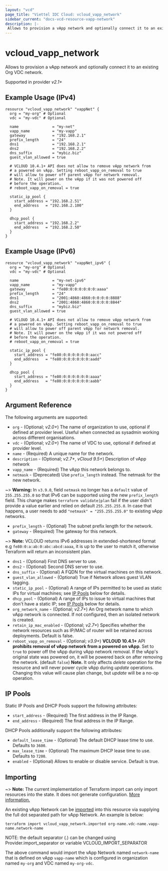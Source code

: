```yaml
---
layout: "vcd"
page_title: "Viettel IDC Cloud: vcloud_vapp_network"
sidebar_current: "docs-vcd-resource-vapp-network"
description: |-
 Allows to provision a vApp network and optionally connect it to an existing Org VDC network.
---
```


# vcloud\_vapp\_network

 Allows to provision a vApp network and optionally connect it to an existing Org VDC network.

Supported in provider *v2.1+*

## Example Usage (IPv4)

```hcl
resource "vcloud_vapp_network" "vappNet" {
  org = "my-org" # Optional
  vdc = "my-vdc" # Optional

  name               = "my-net"
  vapp_name          = "my-vapp"
  gateway            = "192.168.2.1"
  prefix_length      = "24"
  dns1               = "192.168.2.1"
  dns2               = "192.168.2.2"
  dns_suffix         = "mybiz.biz"
  guest_vlan_allowed = true

  # VCLOUD 10.4.1+ API does not allow to remove vApp network from
  # a powered on vApp. Setting reboot_vapp_on_removal to true
  # will allow to power off parent vApp for network removal.
  # Note. It will power on the vApp if it was not powered off 
  # before the operation.
  # reboot_vapp_on_removal = true

  static_ip_pool {
    start_address = "192.168.2.51"
    end_address   = "192.168.2.100"
  }

  dhcp_pool {
    start_address = "192.168.2.2"
    end_address   = "192.168.2.50"
  }
}
```

## Example Usage (IPv6)

```hcl
resource "vcloud_vapp_network" "vappNet_ipv6" {
  org = "my-org" # Optional
  vdc = "my-vdc" # Optional

  name               = "my-net-ipv6"
  vapp_name          = "my-vapp"
  gateway            = "fe80:0:0:0:0:0:0:aaaa"
  prefix_length      = "24"
  dns1               = "2001:4860:4860:0:0:0:0:8888"
  dns2               = "2001:4860:4860:0:0:0:0:8844"
  dns_suffix         = "mybiz.biz"
  guest_vlan_allowed = true

  # VCLOUD 10.4.1+ API does not allow to remove vApp network from
  # a powered on vApp. Setting reboot_vapp_on_removal to true
  # will allow to power off parent vApp for network removal.
  # Note. It will power on the vApp if it was not powered off 
  # before the operation.
  # reboot_vapp_on_removal = true

  static_ip_pool {
    start_address = "fe80:0:0:0:0:0:0:aacc"
    end_address   = "fe80:0:0:0:0:0:0:aadd"
  }

  dhcp_pool {
    start_address = "fe80:0:0:0:0:0:0:aaaa"
    end_address   = "fe80:0:0:0:0:0:0:aabb"
  }
}
```

## Argument Reference

The following arguments are supported:

* `org` - (Optional; *v2.0+*) The name of organization to use, optional if defined at provider level. Useful when 
  connected as sysadmin working across different organisations.
* `vdc` - (Optional; *v2.0+*) The name of VDC to use, optional if defined at provider level.
* `name` - (Required) A unique name for the network.
* `description` - (Optional; *v2.7+*, *vCloud 9.5+*) Description of vApp network
* `vapp_name` - (Required) The vApp this network belongs to.
* `netmask` - (Deprecated) Use `prefix_length` instead. The netmask for the new network.

~> **Warning:** In `v3.9.0`, field `netmask` no longer has a `default` value of  `255.255.255.0` so that IPv6 can be supported using the new `prefix_length` field. 
This change makes `terraform validate|plan` fail if the user didn't provide a value earlier and relied on default `255.255.255.0`.
In case that happens, a user needs to add `"netmask" = "255.255.255.0"` to existing vApp networks.
* `prefix_length` - (Optional) The subnet prefix length for the network.
* `gateway` - (Required) The gateway for this network.

~> **Note:** VCLOUD returns IPv6 addresses in extended-shortened format e.g `fe80:0:a:ab:0:abc:abcd:aaaa`, it is up to the user
to match it, otherwise Terraform will return an inconsistent plan.
* `dns1` - (Optional) First DNS server to use.
* `dns2` - (Optional) Second DNS server to use.
* `dns_suffix` - (Optional) A FQDN for the virtual machines on this network.
* `guest_vlan_allowed` - (Optional) True if Network allows guest VLAN tagging.
* `static_ip_pool` - (Optional) A range of IPs permitted to be used as static IPs for virtual machines; see [IP Pools](#ip-pools) below for details.
* `dhcp_pool` - (Optional) A range of IPs to issue to virtual machines that don't have a static IP; see [IP Pools](#ip-pools) below for details.
* `org_network_name` - (Optional; *v2.7+*) An Org network name to which vApp network is connected. If not configured, then an isolated network is created.
* `retain_ip_mac_enabled` - (Optional; *v2.7+*) Specifies whether the network resources such as IP/MAC of router will be retained across deployments. Default is false.
* `reboot_vapp_on_removal` - (Optional; *v3.9+*) **VCLOUD 10.4.1+** API **prohibits removal of vApp
  network from a powered on vApp**. Set to `true` to power off the vApp during vApp network removal.
  If the vApp's original state was powered on, it will be powered back on after removing the
  network. (default `false`) **Note.** It only affects *delete* operation for the resource and will
  never power cycle vApp during *update* operations. Changing this value will cause plan change, but
  *update* will be a no-op operation.


<a id="ip-pools"></a>
## IP Pools

Static IP Pools and DHCP Pools support the following attributes:

* `start_address` - (Required) The first address in the IP Range.
* `end_address` - (Required) The final address in the IP Range.

DHCP Pools additionally support the following attributes:

* `default_lease_time` - (Optional) The default DHCP lease time to use. Defaults to `3600`.
* `max_lease_time` - (Optional) The maximum DHCP lease time to use. Defaults to `7200`.
* `enabled` - (Optional) Allows to enable or disable service. Default is true.

## Importing

~> **Note:** The current implementation of Terraform import can only import resources into the state.
It does not generate configuration. [More information.](https://www.terraform.io/docs/import/)

An existing vApp Network can be [imported][docs-import] into this resource
via supplying the full dot separated path for vApp Network. An example is below:

[docs-import]: https://www.terraform.io/docs/import/

```
terraform import vcloud_vapp_network.imported org-name.vdc-name.vapp-name.network-name
```

NOTE: the default separator (.) can be changed using Provider.import_separator or variable VCLOUD_IMPORT_SEPARATOR

The above command would import the vApp Network named `network-name` that is defined on vApp `vapp-name` 
which is configured in organization named `my-org` and VDC named `my-org-vdc`.
